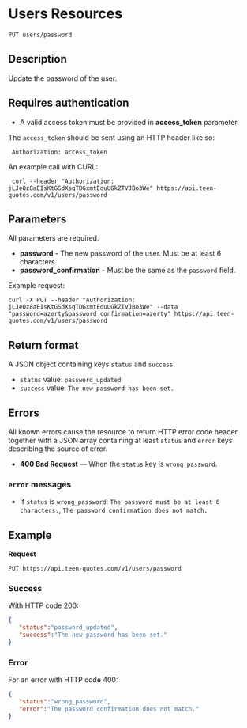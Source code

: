 # Users Resources

    PUT users/password

## Description
Update the password of the user.

## Requires authentication
* A valid access token must be provided in **access_token** parameter.

The `access_token` should be sent using an HTTP header like so:

     Authorization: access_token

An example call with CURL:

     curl --header "Authorization: jLJeOz8aEIsKtGSdXsqTDGxmtEduUGkZTVJBo3We" https://api.teen-quotes.com/v1/users/password

## Parameters
All parameters are required.

- **password** - The new password of the user. Must be at least 6 characters.
- **password_confirmation** - Must be the same as the `password` field.

Example request:

    curl -X PUT --header "Authorization: jLJeOz8aEIsKtGSdXsqTDGxmtEduUGkZTVJBo3We" --data "password=azerty&password_confirmation=azerty" https://api.teen-quotes.com/v1/users/password

## Return format
A JSON object containing keys `status` and `success`.

- `status` value: `password_updated`
- `success` value: `The new password has been set.`

## Errors
All known errors cause the resource to return HTTP error code header together with a JSON array containing at least `status` and `error` keys describing the source of error.

- **400 Bad Request** — When the `status` key is `wrong_password`.

### `error` messages
- If `status` is `wrong_password`: `The password must be at least 6 characters.`, `The password confirmation does not match.`

## Example
**Request**

    PUT https://api.teen-quotes.com/v1/users/password

### Success
With HTTP code 200:
``` json
{
   "status":"password_updated",
   "success":"The new password has been set."
}
```

### Error
For an error with HTTP code 400:
``` json
{
   "status":"wrong_password",
   "error":"The password confirmation does not match."
}
```